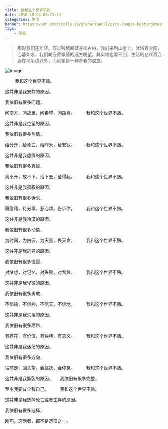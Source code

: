 ```yaml
---
title: 我和这个世界不熟
date: 2016-10-04 09:23:43
categories: 生活
banner: https://cdn.statically.io/gh/YanYuanFE/picx-images-hosting@master/20231128/fox_dribbble_1x.1p8x5vc4wulc.webp
tags:
	- 随笔
---
```



> 那时我们还年轻。穿过残垣断壁苍松古柏，我们来到山崖上。沐浴着夕阳，心静如水，我们向云雾飘荡的远方眺望。其实啥也看不到，生活的悲欢离合远在地平线以外，而眺望是一种青春的姿态。

![image](https://cdn.statically.io/gh/YanYuanFE/picx-images-hosting@master/20231128/fox_dribbble_1x.1p8x5vc4wulc.webp)

<!--more-->

　　
我和这个世界不熟。 

这并非是我安静的原因。 

我依旧有很多问题， 

问南方，问故里，问希望，问距离。 
　　
我和这个世界不熟。 

这并非是我绝望的原因。 

我依旧有很多热情， 

给分开，给死亡，给昨天，给安寂。 
　　
我和这个世界不熟。 

这并非是我虚假的原因。 

我依旧有很多真诚， 

离不开，放不下，活下去，爱得起。 
　　
我和这个世界不熟。 

这并非是我孤寂的原因。 

我依旧有很多诉求， 

需慰藉，待分享，惹心烦，告诉你。 
　　
我和这个世界不熟。 

这并非是我冷漠的原因。 

我依旧有很多动情， 

为时间，为白云，为天黑，畏天命。 
　　
我和这个世界不熟。 

这并非是我逃避的原因。 

我依旧有很多憧憬， 

对梦想，对记忆，对失败，对希冀。 
　　
我和这个世界不熟。 

这并非是我卑微的原因。 

我依旧有很多勇敢， 

不信输，不信神，不信天，不信地。 
　　
我和这个世界不熟。 

这并非是我失落的原因。 

我依旧有很多高昂， 

有存在，有价值，有独特，有意义。 
　　
我和这个世界不熟。 

这并非是我迷茫的原因。 

我依旧有很多方向， 

往前走，回头望，会跳跃，会停息。 
　　
我和这个世界不熟。 

这并非是我撕裂的原因。
　
我依旧有很多完整， 

至少我要成全我自己。 
　　
我和这个世界不熟。 

这并非是我选择死亡或者生存的原因。 

我依旧有很多选择， 

刚巧，这两者，都不是选项之一。 